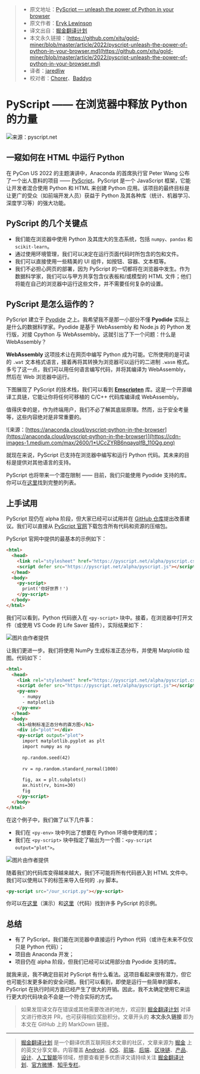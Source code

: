> * 原文地址：[PyScript — unleash the power of Python in your browser](https://towardsdatascience.com/pyscript-unleash-the-power-of-python-in-your-browser-6e0123c6dc3f)
> * 原文作者：[Eryk Lewinson](https://medium.com/@eryk-lewinson)
> * 译文出自：[掘金翻译计划](https://github.com/xitu/gold-miner)
> * 本文永久链接：[https://github.com/xitu/gold-miner/blob/master/article/2022/pyscript-unleash-the-power-of-python-in-your-browser.md](https://github.com/xitu/gold-miner/blob/master/article/2022/pyscript-unleash-the-power-of-python-in-your-browser.md)
> * 译者：[jaredliw](https://github.com/jaredliw)
> * 校对者：[Chorer](https://github.com/Chorer)、[Baddyo](https://github.com/Baddyo)

# PyScript —— 在浏览器中释放 Python 的力量

![来源：[pyscript.net](https://pyscript.net/)](https://cdn-images-1.medium.com/max/2904/1*WNbl_1riOiUbZvMTMrsEHA.png)

## 一窥如何在 HTML 中运行 Python

在 PyCon US 2022 的主题演讲中，Anaconda 的首席执行官 Peter Wang 公布了一个出人意料的项目 —— [PyScript](https://pyscript.net/)。PyScript 是一个 JavaScript 框架，它能让开发者混合使用 Python 和 HTML 来创建 Python 应用。该项目的最终目标是让更广的受众（如前端开发人员）获益于 Python 及其各种库（统计、机器学习、深度学习等）的强大功能。

## PyScript 的几个关键点

* 我们能在浏览器中使用 Python 及其庞大的生态系统，包括 `numpy`、`pandas` 和 `scikit-learn`。
* 通过使用环境管理，我们可以决定在运行页面代码时所包含的包和文件。
* 我们可以直接使用一些精美的 UI 组件，如按钮、容器、文本框等。
* 我们不必担心网页的部署，因为 PyScript 的一切都将在浏览器中发生。作为数据科学家，我们可以与甲方共享包含仪表板和/或模型的 HTML 文件；他们将能在自己的浏览器中运行这些文件，并不需要任何复杂的设置。

## PyScript 是怎么运作的？

PyScript 建立于 [Pyodide](https://pyodide.org/en/stable/) 之上。我希望我不是那一小部分不懂 **Pyodide** 实际上是什么的数据科学家。Pyodide 是基于 WebAssembly 和 Node.js 的 Python 发行版，对接 Cpython 与 WebAssembly。这就引出了下一个问题：什么是 WebAssembly？

**WebAssembly** 这项技术让在网页中编写 Python 成为可能。它所使用的是可读的 `.wat` 文本格式语言，接着再将其转换为浏览器可以运行的二进制 `.wasm` 格式。多亏了这一点，我们可以用任何语言编写代码，并将其编译为 WebAssembly，然后在 Web 浏览器中运行。

下图展现了 PyScript 的技术栈，我们可以看到 [**Emscripten**](https://emscripten.org/) 库。这是一个开源编译工具链，它能让你将任何可移植的 C/C++ 代码库编译成 WebAssembly。

值得庆幸的是，作为终端用户，我们不必了解其底层原理。然而，出于安全考量等，这些内容绝对是非常重要的。

![来源：[https://anaconda.cloud/pyscript-python-in-the-browser](https://anaconda.cloud/pyscript-python-in-the-browser)](https://cdn-images-1.medium.com/max/2600/1*UCcZYRB6nqayqIfB_110Qg.png)

就现在来说，PyScript 已支持在浏览器中编写和运行 Python 代码。其未来的目标是提供对其他语言的支持。

PyScript 也将带来一个潜在限制 —— 目前，我们只能使用 Pyodide 支持的库。你可以在[这里](https://github.com/pyodide/pyodide/tree/main/packages)找到完整的列表。

## 上手试用

PyScript 现仍在 alpha 阶段，但大家已经可以试用并在 [GitHub 仓库](https://github.com/pyscript/pyscript)提出改善建议。我们可以直接从 [PyScript 官网](https://pyscript.net/)下载包含所有代码和资源的压缩包。

PyScript 官网中提供的最基本的示例如下：

```html
<html>
  <head>
    <link rel="stylesheet" href="https://pyscript.net/alpha/pyscript.css" />
    <script defer src="https://pyscript.net/alpha/pyscript.js"></script>
  </head>
  <body>
    <py-script>
      print('你好世界！')
    </py-script>
  </body>
</html>
```

我们可以看到，Python 代码嵌入在 `<py-script>` 块中。接着，在浏览器中打开文件（或使用 VS Code 的 Life Saver 插件），实际结果如下：

![图片由作者提供](https://cdn-images-1.medium.com/max/2772/1*t6LKreo694VqHUfvoopEuA.png)

让我们更进一步。我们将使用 NumPy 生成标准正态分布，并使用 Matplotlib 绘图。代码如下：

```HTML
<html>
  <head>
    <link rel="stylesheet" href="https://pyscript.net/alpha/pyscript.css"/>
    <script defer src="https://pyscript.net/alpha/pyscript.js"></script>
    <py-env>
      - numpy
      - matplotlib
    </py-env>
  </head>
  <body>
    <h1>绘制标准正态分布的直方图</h1>
    <div id="plot"></div>
    <py-script output="plot">
      import matplotlib.pyplot as plt
      import numpy as np
  
      np.random.seed(42)
  
      rv = np.random.standard_normal(1000)
  
      fig, ax = plt.subplots()
      ax.hist(rv, bins=30)
      fig
    </py-script>
  </body>
</html>
```

在这个例子中，我们做了以下几件事：

* 我们在 `<py-env>` 块中列出了想要在 Python 环境中使用的库；
* 我们在 `<py-script>` 块中指定了输出为一个图：`<py-script output="plot">`。

![图片由作者提供](https://cdn-images-1.medium.com/max/3180/1*EmAbw6whRSYRxbBC7JtVdQ.png)

随着我们的代码库变得越来越大，我们不可能将所有代码嵌入到 HTML 文件中。我们可以使用以下的标签来导入任何的 `.py` 脚本。

```html
<py-script src="/our_script.py"></py-script>
```

你可以在[这里](https://pyscript.net/examples/)（演示）和[这里](https://github.com/pyscript/pyscript/tree/main/pyscriptjs/examples)（代码）找到许多 PyScript 的示例。

## 总结

* 有了 PyScript，我们能在浏览器中直接运行 Python 代码（或许在未来不仅仅只是 Python 代码）；
* 项目由 Anaconda 开发；
* 项目仍在 alpha 阶段，但我们已经可以试用部分由 Pyodide 支持的库。

就我来说，我不确定目前对 PyScript 有什么看法。这项目看起来很有潜力，但它也可能引发更多新的安全问题。我们可以看到，即使是运行一些简单的脚本，PyScript 在执行时间方面已经产生了很大的开销。因此，我不太确定使用它来运行更大的代码块会不会是一个符合实际的方式。

> 如果发现译文存在错误或其他需要改进的地方，欢迎到 [掘金翻译计划](https://github.com/xitu/gold-miner) 对译文进行修改并 PR，也可获得相应奖励积分。文章开头的 **本文永久链接** 即为本文在 GitHub 上的 MarkDown 链接。

---

> [掘金翻译计划](https://github.com/xitu/gold-miner) 是一个翻译优质互联网技术文章的社区，文章来源为 [掘金](https://juejin.im) 上的英文分享文章。内容覆盖 [Android](https://github.com/xitu/gold-miner#android)、[iOS](https://github.com/xitu/gold-miner#ios)、[前端](https://github.com/xitu/gold-miner#前端)、[后端](https://github.com/xitu/gold-miner#后端)、[区块链](https://github.com/xitu/gold-miner#区块链)、[产品](https://github.com/xitu/gold-miner#产品)、[设计](https://github.com/xitu/gold-miner#设计)、[人工智能](https://github.com/xitu/gold-miner#人工智能)等领域，想要查看更多优质译文请持续关注 [掘金翻译计划](https://github.com/xitu/gold-miner)、[官方微博](http://weibo.com/juejinfanyi)、[知乎专栏](https://zhuanlan.zhihu.com/juejinfanyi)。
